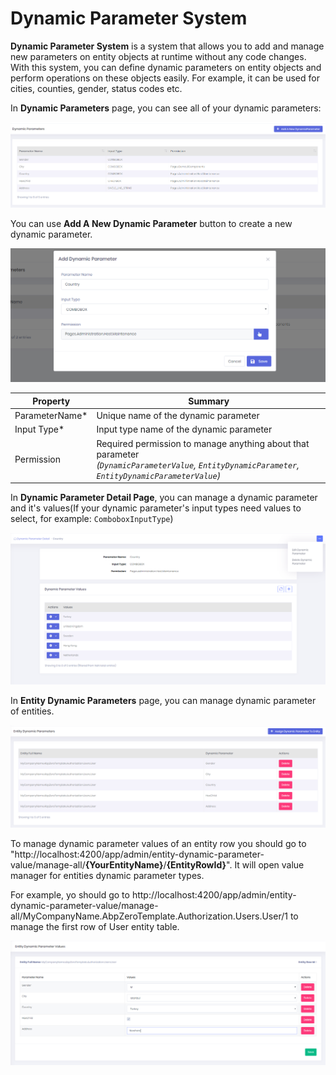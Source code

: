 # Dynamic Parameter System

**Dynamic Parameter System** is a system that allows you to add and manage new parameters on entity objects at runtime without any code changes. With this system, you can define dynamic parameters on entity objects and perform operations on these objects easily. For example, it can be used for cities, counties, gender, status codes etc.

In **Dynamic Parameters** page, you can see all of your dynamic parameters:

<img src="images/feature-dynamic-parameter-1.png" alt="Audit logs" class="img-thumbnail" />

You can use **Add A New Dynamic Parameter** button to create a new dynamic parameter. 

<img src="images/feature-dynamic-parameter-2.png" alt="Audit logs" class="img-thumbnail" />

<table>
    <thead>
    	<tr>
            <th>Property</th>
            <th>Summary</th>
        </tr>
    </thead>
    <tbody>
    	<tr>
            <td>ParameterName*</td>
            <td>Unique name of the dynamic parameter</td>
        </tr>
         <tr>
            <td>Input Type*</td>
            <td>Input type name of the dynamic parameter</td>
        </tr>  
         <tr>
            <td>Permission</td>
            <td>Required permission to manage anything about that parameter <br><span style="font-style: italic;">(<code>DynamicParameterValue</code>, <code>EntityDynamicParameter</code>, <code>EntityDynamicParameterValue</code>)</span></td>
        </tr>   
    </tbody>
</table>

In **Dynamic Parameter Detail Page**, you can manage a dynamic parameter and it's values(If your dynamic parameter's input types need values to select, for example: `ComboboxInputType`)

<img src="images/feature-dynamic-parameter-3.png" alt="Audit logs" class="img-thumbnail" />

In **Entity Dynamic Parameters** page, you can manage dynamic parameter of entities. 

<img src="images/feature-dynamic-parameter-4.png" alt="Audit logs" class="img-thumbnail" />

To manage dynamic parameter values of an entity row you should go to "http://localhost:4200/app/admin/entity-dynamic-parameter-value/manage-all/**{YourEntityName}**/**{EntityRowId}**". It will open value manager for entities dynamic parameter types.

For example, yo should go to http://localhost:4200/app/admin/entity-dynamic-parameter-value/manage-all/MyCompanyName.AbpZeroTemplate.Authorization.Users.User/1 to manage the first row of User entity table.

<img src="images/feature-dynamic-parameter-5.png" alt="Audit logs" class="img-thumbnail" />